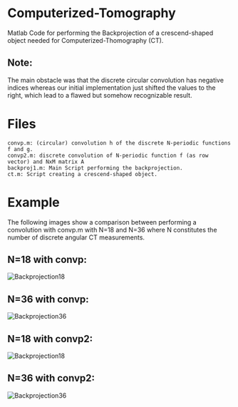 # Computerized-Tomography
Matlab Code for performing the Backprojection of a crescend-shaped object needed for Computerized-Thomography (CT).

## Note: 
The main obstacle was that the discrete circular convolution has negative indices whereas our initial implementation just shifted the values to the right, which lead to a flawed but somehow recognizable result.

# Files
```
convp.m: (circular) convolution h of the discrete N-periodic functions f and g.
convp2.m: discrete convolution of N-periodic function f (as row vector) and NxM matrix A
backproj1.m: Main Script performing the backprojection.
ct.m: Script creating a crescend-shaped object.
```

# Example
The following images show a comparison between performing a convolution with convp.m with N=18 and N=36 where N constitutes the number of discrete angular CT measurements.
## N=18 with convp:
![Backprojection18](https://github.com/K0glin/Computerized-Tomography/raw/master/Crescend-Shaped%20Backprojection%20%20for%20N%3D18with%20convp1.png)
## N=36 with convp:
![Backprojection36](https://github.com/K0glin/Computerized-Tomography/raw/master/Crescend-Shaped%20Backprojection%20%20for%20N%3D36with%20convp1.png)

## N=18 with convp2:
![Backprojection18](https://github.com/K0glin/Computerized-Tomography/raw/master/Crescend-Shaped%20Backprojection%20%20for%20N%3D18with%20convp2.png)
## N=36 with convp2:
![Backprojection36](https://github.com/K0glin/Computerized-Tomography/raw/master/Crescend-Shaped%20Backprojection%20%20for%20N%3D36with%20convp2.png)


